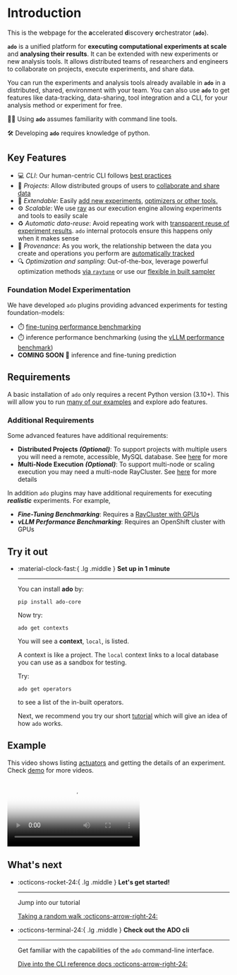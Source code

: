# Introduction

This is the webpage for the **a**ccelerated **d**iscovery **o**rchestrator
(**`ado`**).

**`ado`** is a unified platform for **executing computational experiments at
scale** and **analysing their results**. It can be extended with new experiments
or new analysis tools. It allows distributed teams of researchers and engineers
to collaborate on projects, execute experiments, and share data.

You can run the experiments and analysis tools already available in **`ado`** in
a distributed, shared, environment with your team. You can also use **`ado`** to
get features like data-tracking, data-sharing, tool integration and a CLI, for
your analysis method or experiment for free.

🧑‍💻 Using **`ado`** assumes familiarity with command line tools.

🛠️ Developing **`ado`** requires knowledge of python.

## Key Features

- :computer: _CLI_: Our human-centric CLI follows
  [best practices](https://clig.dev)
- :handshake: _Projects_: Allow distributed groups of users to
  [collaborate and share data](resources/metastore.md)
- :electric_plug: _Extendable_: Easily
  [add new experiments](actuators/creating-custom-experiments.md),
  [optimizers or other tools.](operators/creating-operators.md)
- :gear: _Scalable_: We use [ray](https://ray.io) as our execution engine
  allowing experiments and tools to easily scale
- :recycle: _Automatic data-reuse_: Avoid repeating work with
  [transparent reuse of experiment results](core-concepts/data-sharing.md).
  `ado` internal protocols ensure this happens only when it makes sense
- :link: _Provenance_: As you work, the relationship between the data you create
  and operations you perform are
  [automatically tracked](getting-started/ado.md#ado-show-related)
- :mag: _Optimization and sampling_: Out-of-the-box, leverage powerful
  optimization methods [via `raytune`](operators/optimisation-with-ray-tune.md)
  or use our [flexible in built sampler](operators/random-walk.md)

### Foundation Model Experimentation

We have developed `ado` plugins providing advanced experiments for testing
foundation-models:

- :stopwatch: [fine-tuning performance benchmarking](actuators/sft-trainer.md)
- :stopwatch: inference performance benchmarking (using the
  [vLLM performance benchmark](https://docs.vllm.ai/en/stable/api/vllm/benchmarks/serve.html))
- **COMING SOON** :crystal_ball: inference and fine-tuning prediction

## Requirements

A basic installation of `ado` only requires a recent Python version (3.10+).
This will allow you to run [many of our examples](examples/examples.md) and
explore ado features.

### Additional Requirements

Some advanced features have additional requirements:

<!-- markdownlint-disable descriptive-link-text -->
- **Distributed Projects** **_(Optional)_**: To support projects with multiple
  users you will need a remote, accessible, MySQL database. See
  [here](getting-started/installing-backend-services.md#using-the-distributed-mysql-backend-for-ado)
  for more
- **Multi-Node Execution** **_(Optional)_**: To support multi-node or scaling
  execution you may need a multi-node RayCluster. See
  [here](getting-started/installing-backend-services.md#deploying-kuberay-and-creating-a-raycluster)
  for more details
<!-- markdownlint-enable descriptive-link-text -->

In addition `ado` plugins may have additional requirements for executing
**_realistic_** experiments. For example,

- **_Fine-Tuning Benchmarking_**: Requires a
  [RayCluster with GPUs](actuators/sft-trainer.md#configure-your-raycluster)
- **_vLLM Performance Benchmarking_**: Requires an OpenShift cluster with GPUs

## Try it out

<!-- markdownlint-disable line-length -->
<!-- markdownlint-disable-next-line no-inline-html -->
<div class="grid cards" markdown>

- :material-clock-fast:{ .lg .middle } **Set up in 1 minute**

    ---

    You can install **ado** by:

    ```shell
    pip install ado-core
    ```

    Now try:

    ```commandline
    ado get contexts
    ```

    You will see a **context**, `local`, is listed.

    A context is like a project.
    The `local` context links to a local database you can use as a sandbox for testing.

    Try:

    ```commandline
    ado get operators
    ```

    to see a list of the in-built operators.  

    Next, we recommend you try our short [tutorial](examples/random-walk.md) which will give an idea of how `ado` works.

</div>
<!-- markdownlint-enable line-length -->

## Example

This video shows listing [actuators](actuators/working-with-actuators.md) and
getting the details of an experiment. Check [demo](getting-started/demo.md) for
more videos.

<!-- markdownlint-disable no-inline-html -->
<video controls preload="auto" poster="getting-started/videos/step1_trimmed_thumbnail.png">
<source src="getting-started/videos/step1_trimmed.mp4" type="video/mp4">
</video>
<!-- markdownlint-enable no-inline-html -->

## What's next

<!-- markdownlint-disable line-length -->
<!-- markdownlint-disable-next-line no-inline-html -->
<div class="grid cards" markdown>

- :octicons-rocket-24:{ .lg .middle } **Let's get started!**

    ---

    Jump into our tutorial

    [Taking a random walk :octicons-arrow-right-24:](examples/random-walk.md)

- :octicons-terminal-24:{ .lg .middle } **Check out the ADO cli**

    ---

    Get familiar with the capabilities of the `ado` command-line interface.

    [Dive into the CLI reference docs :octicons-arrow-right-24:](getting-started/ado.md)

</div>
